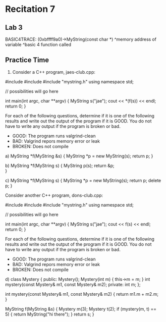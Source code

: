 # Recitation 7 #

## Lab 3 ##

BASIC4TRACE: (0xbffff9a0)->MyString(const char *)
                ^memory address of variable   ^basic 4 function called

          

## Practice Time ##

1. Consider a C++ program, jaes-club.cpp:

  #include <iostream>
  #include <string>
  #include "mystring.h"
  using namespace std;

  // possibilities will go here

  int main(int argc, char **argv)
  {
    MyString s("jae");
    cout << *(f(s)) << endl;
    return 0;
  }

For each of the following questions, determine if it is one of the 
following results and write out the output of the program if it is GOOD. You do not have to write any output if the program is broken or bad.

- GOOD: The program runs valgrind-clean
- BAD: Valgrind repors memory error or leak
- BROKEN: Does not compile

a)  MyString *f(MyString &s) {
    MyString *p = new MyString(s);
    return p;
  }

b)  MyString *f(MyString s) {
    MyString p(s);
    return &p;  
  }

c)  MyString *f(MyString s) {
    MyString *p = new MyString(s);
    return p;
    delete p;
  }

Consider another C++ program, dons-club.cpp:

  #include <iostream>
  #include <string>
  #include "mystring.h"
  using namespace std;

  // possibilities will go here

  int main(int argc, char **argv)
  {
    MyString s("jae");
    cout << f(s) << endl;
    return 0;
  }

For each of the following questions, determine if it is one of the 
following results and write out the output of the program if it is GOOD. You do not have to write any output if the program is broken or bad.

- GOOD: The program runs valgrind-clean
- BAD: Valgrind repors memory error or leak
- BROKEN: Does not compile

d)  class Mystery {
    public:
      Mystery();
      Mystery(int m) { this->m = m; }
      int mystery(const Mystery& m1, const Mystery& m2);
    private:
      int m;
  };

  int mystery(const Mystery& m1, const Mystery& m2) {
    return m1.m + m2.m;
  }

  MyString f(MyString &s) {
    Mystery m(3);
    Mystery t(2);
    if (mystery(m, t) == 5) {
      return MyString("hi there");
    }
    return s;
  }